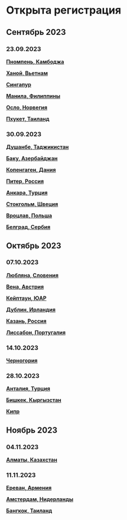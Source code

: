 # Открыта регистрация

## Сентябрь 2023

### 23.09.2023

**[Пномпень, Камбоджа](/./upcoming-events/phnompenh-23.09.2023.md)**

**[Ханой, Вьетнам](/./upcoming-events/vietnam-23.09.2023.md)**

**[Сингапур](/./upcoming-events/singapore-23.09.2023.md)**

**[Манила, Филиппины](/./upcoming-events/maynila-23.09.2023.md)**

**[Осло, Норвегия](/./upcoming-events/oslo-23.09.2023.md)**

**[Пхукет, Таиланд](/./upcoming-events/phuket-23.09.2023.md)**

### 30.09.2023

**[Душанбе, Таджикистан](/./upcoming-events/dushanbe-30.09.2023.md)**

**[Баку, Азербайджан](/./upcoming-events/baku-30.09.2023.md)**

**[Копенгаген, Дания](/./upcoming-events/copenhagen-30.09.2023.md)**

**[Питер, Россия](/./upcoming-events/saint-petersburg-30.09.2023.md)**

**[Анкара, Турция](/./upcoming-events/ankara-30.09.2023.md)**

**[Стокгольм, Швеция](/./upcoming-events/stockholm-30.09.2023.md)**

**[Вроцлав, Польша](/./upcoming-events/wroclaw-30.09.2023.md)**

**[Белград, Сербия](/./upcoming-events/Belgrade-30.09.2023.md)**

## Октябрь 2023

### 07.10.2023

**[Любляна, Словения](/./upcoming-events/ljubljana-07.10.2023.md)**

**[Вена, Австрия](/./upcoming-events/vienna-07.10.2023.md)**

**[Кейптаун, ЮАР](/./upcoming-events/capetown-07.10.2023.md)**

**[Дублин, Ирландия](/./upcoming-events/dublin-07.10.2023.md)**

**[Казань, Россия](https://t.me/meetup_kazan)**

**[Лиссабон, Португалия](/./upcoming-events/Portugal-07.10.2023.md)**

### 14.10.2023

**[Черногория](/./upcoming-events/montenegro-14.10.2023.md)**

### 28.10.2023

**[Анталия, Турция](/./upcoming-events/Antalya-28.10.2023.md)**

**[Бишкек, Кыргызстан](/./upcoming-events/bishkek.md)**

**[Кипр](/./upcoming-events/cyprus.md)**

## Ноябрь 2023

### 04.11.2023

**[Алматы, Казахстан](/./upcoming-events/almaty-04.11.2023.md)**

### 11.11.2023

**[Ереван, Армения](/./upcoming-events/Yerevan.md)**

**[Амстердам, Нидерланды](/./upcoming-events/amsterdam-11.11.2023.md)**

**[Бангкок, Таиланд](/./upcoming-events/bangkok.md)**

